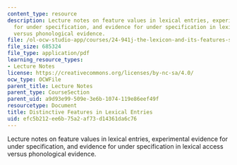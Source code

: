 ```yaml
---
content_type: resource
description: Lecture notes on feature values in lexical entries, experimental evidence
  for under specification, and evidence for under specification in lexical access
  versus phonological evidence.
file: /ol-ocw-studio-app/courses/24-941j-the-lexicon-and-its-features-spring-2007/efc5b212ee6b75a2af73d14361da6c76_lec5ds_lexical.pdf
file_size: 685324
file_type: application/pdf
learning_resource_types:
- Lecture Notes
license: https://creativecommons.org/licenses/by-nc-sa/4.0/
ocw_type: OCWFile
parent_title: Lecture Notes
parent_type: CourseSection
parent_uid: a9d93e99-509e-3e6b-1074-119e86eef49f
resourcetype: Document
title: Distinctive Features in Lexical Entries
uid: efc5b212-ee6b-75a2-af73-d14361da6c76
---
```

Lecture notes on feature values in lexical entries, experimental evidence for under specification, and evidence for under specification in lexical access versus phonological evidence.
